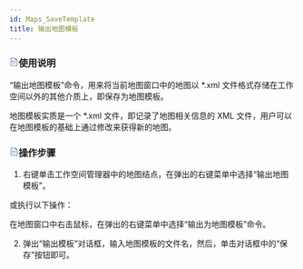 ```yaml
---
id: Maps_SaveTemplate
title: 输出地图模板
---
```

### ![](../../img/read.gif)使用说明

“输出地图模板”命令，用来将当前地图窗口中的地图以 *.xml 文件格式存储在工作空间以外的其他介质上，即保存为地图模板。

地图模板实质是一个 *.xml 文件，即记录了地图相关信息的 XML 文件，用户可以在地图模板的基础上通过修改来获得新的地图。

### ![](../../img/read.gif)操作步骤

1. 右键单击工作空间管理器中的地图结点，在弹出的右键菜单中选择“输出地图模板”。 

或执行以下操作：

在地图窗口中右击鼠标，在弹出的右键菜单中选择“输出为地图模板”命令。

2. 弹出“输出模板”对话框，输入地图模板的文件名，然后，单击对话框中的“保存”按钮即可。

